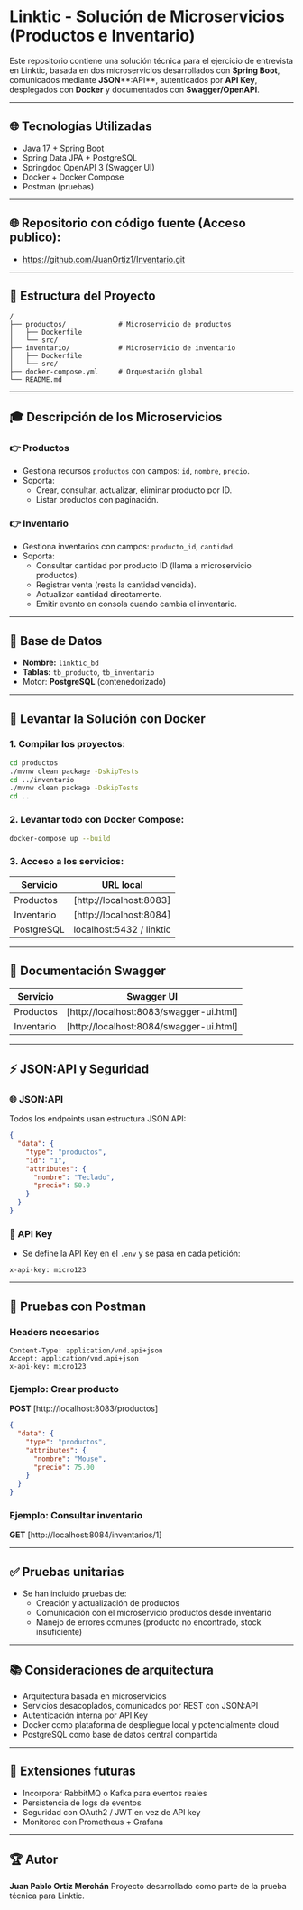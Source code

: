 # Linktic - Solución de Microservicios (Productos e Inventario)

Este repositorio contiene una solución técnica para el ejercicio de entrevista en Linktic, basada en dos microservicios desarrollados con **Spring Boot**, comunicados mediante **JSON**\*\*:API\*\*, autenticados por **API Key**, desplegados con **Docker** y documentados con **Swagger/OpenAPI**.

---

## 🌐 Tecnologías Utilizadas

- Java 17 + Spring Boot
- Spring Data JPA + PostgreSQL
- Springdoc OpenAPI 3 (Swagger UI)
- Docker + Docker Compose
- Postman (pruebas)

---

## 🌐 Repositorio con código fuente (Acceso publico):

- https://github.com/JuanOrtiz1/Inventario.git

---

## 📁 Estructura del Proyecto

```
/
├── productos/             # Microservicio de productos
│   ├── Dockerfile
│   └── src/
├── inventario/            # Microservicio de inventario
│   ├── Dockerfile
│   └── src/
├── docker-compose.yml     # Orquestación global
└── README.md
```

---

## 🎓 Descripción de los Microservicios

### 👉 Productos

- Gestiona recursos `productos` con campos: `id`, `nombre`, `precio`.
- Soporta:
  - Crear, consultar, actualizar, eliminar producto por ID.
  - Listar productos con paginación.

### 👉 Inventario

- Gestiona inventarios con campos: `producto_id`, `cantidad`.
- Soporta:
  - Consultar cantidad por producto ID (llama a microservicio productos).
  - Registrar venta (resta la cantidad vendida).
  - Actualizar cantidad directamente.
  - Emitir evento en consola cuando cambia el inventario.

---

## 🧱 Base de Datos

- **Nombre:** `linktic_bd`
- **Tablas:** `tb_producto`, `tb_inventario`
- Motor: **PostgreSQL** (contenedorizado)

---

## 🚀 Levantar la Solución con Docker

### 1. Compilar los proyectos:

```bash
cd productos
./mvnw clean package -DskipTests
cd ../inventario
./mvnw clean package -DskipTests
cd ..
```

### 2. Levantar todo con Docker Compose:

```bash
docker-compose up --build
```

### 3. Acceso a los servicios:

| Servicio   | URL local                                      |
| ---------- | ---------------------------------------------- |
| Productos  | [http://localhost:8083]                        |
| Inventario | [http://localhost:8084]                        |
| PostgreSQL | localhost:5432 / linktic                       |

---

## 📃 Documentación Swagger

| Servicio   | Swagger UI                                                                     |
| ---------- | ------------------------------------------------------------------------------ |
| Productos  | [http://localhost:8083/swagger-ui.html]                                        |
| Inventario | [http://localhost:8084/swagger-ui.html]                                        |

---

## ⚡ JSON\:API y Seguridad

### 🌐 JSON\:API

Todos los endpoints usan estructura JSON\:API:

```json
{
  "data": {
    "type": "productos",
    "id": "1",
    "attributes": {
      "nombre": "Teclado",
      "precio": 50.0
    }
  }
}
```

### 🔐 API Key

- Se define la API Key en el `.env` y se pasa en cada petición:

```
x-api-key: micro123
```

---

## 📝 Pruebas con Postman

### Headers necesarios

```
Content-Type: application/vnd.api+json
Accept: application/vnd.api+json
x-api-key: micro123
```

### Ejemplo: Crear producto

**POST** [http://localhost:8083/productos]

```json
{
  "data": {
    "type": "productos",
    "attributes": {
      "nombre": "Mouse",
      "precio": 75.00
    }
  }
}
```

### Ejemplo: Consultar inventario

**GET** [http://localhost:8084/inventarios/1]

---

## ✅ Pruebas unitarias

- Se han incluido pruebas de:
  - Creación y actualización de productos
  - Comunicación con el microservicio productos desde inventario
  - Manejo de errores comunes (producto no encontrado, stock insuficiente)

---

## 📚 Consideraciones de arquitectura

- Arquitectura basada en microservicios
- Servicios desacoplados, comunicados por REST con JSON\:API
- Autenticación interna por API Key
- Docker como plataforma de despliegue local y potencialmente cloud
- PostgreSQL como base de datos central compartida

---

## 🌊 Extensiones futuras

- Incorporar RabbitMQ o Kafka para eventos reales
- Persistencia de logs de eventos
- Seguridad con OAuth2 / JWT en vez de API key
- Monitoreo con Prometheus + Grafana

---

## 🏆 Autor

**Juan Pablo Ortiz Merchán**
Proyecto desarrollado como parte de la prueba técnica para Linktic.

